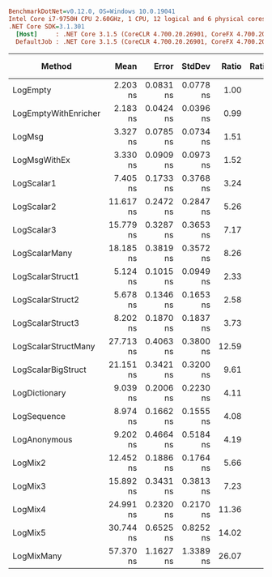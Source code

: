 ``` ini

BenchmarkDotNet=v0.12.0, OS=Windows 10.0.19041
Intel Core i7-9750H CPU 2.60GHz, 1 CPU, 12 logical and 6 physical cores
.NET Core SDK=3.1.301
  [Host]     : .NET Core 3.1.5 (CoreCLR 4.700.20.26901, CoreFX 4.700.20.27001), X64 RyuJIT
  DefaultJob : .NET Core 3.1.5 (CoreCLR 4.700.20.26901, CoreFX 4.700.20.27001), X64 RyuJIT


```
|               Method |      Mean |     Error |    StdDev | Ratio | RatioSD |  Gen 0 | Gen 1 | Gen 2 | Allocated |
|--------------------- |----------:|----------:|----------:|------:|--------:|-------:|------:|------:|----------:|
|             LogEmpty |  2.203 ns | 0.0831 ns | 0.0778 ns |  1.00 |    0.00 |      - |     - |     - |         - |
| LogEmptyWithEnricher |  2.183 ns | 0.0424 ns | 0.0396 ns |  0.99 |    0.04 |      - |     - |     - |         - |
|               LogMsg |  3.327 ns | 0.0785 ns | 0.0734 ns |  1.51 |    0.07 |      - |     - |     - |         - |
|         LogMsgWithEx |  3.330 ns | 0.0909 ns | 0.0973 ns |  1.52 |    0.08 |      - |     - |     - |         - |
|           LogScalar1 |  7.405 ns | 0.1733 ns | 0.3768 ns |  3.24 |    0.28 |      - |     - |     - |         - |
|           LogScalar2 | 11.617 ns | 0.2472 ns | 0.2847 ns |  5.26 |    0.23 |      - |     - |     - |         - |
|           LogScalar3 | 15.779 ns | 0.3287 ns | 0.3653 ns |  7.17 |    0.25 |      - |     - |     - |         - |
|        LogScalarMany | 18.185 ns | 0.3819 ns | 0.3572 ns |  8.26 |    0.31 | 0.0089 |     - |     - |      56 B |
|     LogScalarStruct1 |  5.124 ns | 0.1015 ns | 0.0949 ns |  2.33 |    0.09 |      - |     - |     - |         - |
|     LogScalarStruct2 |  5.678 ns | 0.1346 ns | 0.1653 ns |  2.58 |    0.13 |      - |     - |     - |         - |
|     LogScalarStruct3 |  8.202 ns | 0.1870 ns | 0.1837 ns |  3.73 |    0.15 |      - |     - |     - |         - |
|  LogScalarStructMany | 27.713 ns | 0.4063 ns | 0.3800 ns | 12.59 |    0.40 | 0.0242 |     - |     - |     152 B |
|   LogScalarBigStruct | 21.151 ns | 0.3421 ns | 0.3200 ns |  9.61 |    0.38 |      - |     - |     - |         - |
|        LogDictionary |  9.039 ns | 0.2006 ns | 0.2230 ns |  4.11 |    0.17 | 0.0051 |     - |     - |      32 B |
|          LogSequence |  8.974 ns | 0.1662 ns | 0.1555 ns |  4.08 |    0.14 | 0.0051 |     - |     - |      32 B |
|         LogAnonymous |  9.202 ns | 0.4664 ns | 0.5184 ns |  4.19 |    0.30 | 0.0051 |     - |     - |      32 B |
|              LogMix2 | 12.452 ns | 0.1886 ns | 0.1764 ns |  5.66 |    0.22 |      - |     - |     - |         - |
|              LogMix3 | 15.892 ns | 0.3431 ns | 0.3813 ns |  7.23 |    0.33 |      - |     - |     - |         - |
|              LogMix4 | 24.991 ns | 0.2320 ns | 0.2170 ns | 11.36 |    0.40 | 0.0217 |     - |     - |     136 B |
|              LogMix5 | 30.744 ns | 0.6525 ns | 0.8252 ns | 14.02 |    0.55 | 0.0268 |     - |     - |     168 B |
|           LogMixMany | 57.370 ns | 1.1627 ns | 1.3389 ns | 26.07 |    1.02 | 0.0446 |     - |     - |     280 B |
